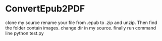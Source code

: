 # ConvertEpub2PDF
clone my source
rename your file from .epub to .zip and unzip. Then find the folder contain images.
change dir in my source.
finally run command line python test.py
